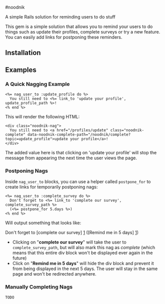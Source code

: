#noodnik

A simple Rails solution for reminding users to do stuff

This gem is a simple solution that allows you to remind your users to do things such as update their profiles, complete surveys or try a new feature. You can easily add links for postponing these reminders.

## Installation

## Examples

### A Quick Nagging Example

    <%= nag_user_to :update_profile do %>
      You still need to <%= link_to 'update your profile', update_profile_path %>!
    <% end %>

This will render the following HTML:
   
    <div class="noodnik-nag"> 
      You still need to <a href="/profiles/update" class="noodnik-complete" data-noodnik-complete-path="/noodnik/complete?topic=update_profile">update your profile</a>!
    </div>

The added value here is that clicking on 'update your profile' will stop the message from appearing the next time the user views the page.

### Postponing Nags

Inside ```nag_user_to``` blocks, you can use a helper called ```postpone_for``` to create links for temporarily postponing nags:

    <%= nag_user_to :complete_survey do %>
      Don't forget to <%= link_to 'complete our survey', complete_survey_path %> 
      (<%= postpone_for 5.days %>)      
    <% end %>

Will output something that looks like:

Don't forget to [complete our survey] [1] ([Remind me in 5 days] [1])

- Clicking on "**complete our survey**" will take the user to ```complete_survey_path```, but will also mark this nag as *complete* (which means that this entire div block won't be displayed ever again in the future)
- Click on "**Remind me in 5 days**" will hide the div block and prevent it from being displayed in the next 5 days. The user will stay in the same page and won't be redirected anywhere.

### Manually Completing Nags

```TODO```

  [1]: http://www.example.com/complete_survey
